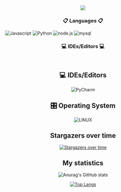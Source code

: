 <h1 align="center">
    <img src="https://readme-typing-svg.herokuapp.com?font=Roboto+Condensed&weight=900&size=30&duration=3000&pause=800&color=FF8000&background=FFFFFF00&center=true&random=false&width=435&lines=HELLO+EVERYONE!;I'M+-+ALPROZOLAM;TELEGRAM+AND+DISCORD+BOTS" />
</h1>

<h3 align="center">📋 Languages 📋 </h3>

![Javascript](https://img.shields.io/badge/-Javascript-090909?style=for-the-badge&logo=javascript)
![Python](https://img.shields.io/badge/-python-090909?style=for-the-badge&logo=python)
![node.js](https://img.shields.io/badge/-node.js-090909?style=for-the-badge&logo=node.js)
![mysql](https://img.shields.io/badge/-mysql-090909?style=for-the-badge&logo=SQL)

<h3 align="center">💻 IDEs/Editors 💻</h3>

<br/>
<div align="center">

## 💻 IDEs/Editors
  ![PyCharm](https://img.shields.io/badge/pycharm-143?style=for-the-badge&logo=pycharm&logoColor=black&color=black&labelColor=green)

## 🎛️ Operating System
![LINUX](https://img.shields.io/badge/-linux-090909?style=for-the-badge&logo=linux)

## Stargazers over time
[![Stargazers over time](https://starchart.cc/end-4/dots-hyprland.svg?variant=adaptive)](https://starchart.cc/end-4/dots-hyprland)

## My statistics
![Anurag's GitHub stats](https://github-readme-stats.vercel.app/api?username=yahshield&show_icons=true&theme=transparent)

[![Top Langs](https://github-readme-stats.vercel.app/api/top-langs/?username=yahshield&layout=donut&theme=tokyonight)](https://github.com/anuraghazra/github-readme-stats)
